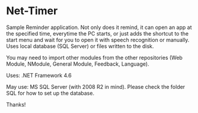 # Net-Timer

Sample Reminder application. Not only does it remind, it can open an app at the specified time, everytime the PC starts, or just adds the shortcut to the start menu and wait for you to open it with speech recognition or manually. 
Uses local database (SQL Server) or files written to the disk.

You may need to import other modules from the other repositories (Web Module, NModule, General Module, Feedback, Language).

Uses:
.NET Framework 4.6

May use:
MS SQL Server (with 2008 R2 in mind). Please check the folder SQL for how to set up the database.

Thanks!
